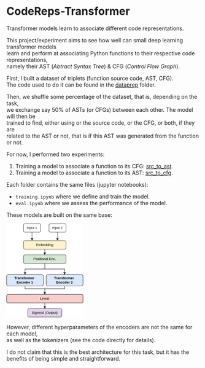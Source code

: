 # CodeReps-Transformer
Transformer models learn to associate different code representations. 

This project/experiment aims to see how well can small deep learning transformer models \
learn and perform at associating Python functions to their respective code representations,\
namely their AST (*Abtract Syntax Tree*) & CFG (*Control Flow Graph*).

First, I built a dataset of triplets (function source code, AST, CFG).\
The code used to do it can be found in the [dataprep](./dataprep/) folder.

Then, we shuffle some percentage of the dataset, that is, depending on the task,\
we exchange say 50% of ASTs (or CFGs) between each other. The model will then be\
trained to find, either using or the source code, or the CFG, or both, if they are\
related to the AST or not, that is if this AST was generated from the function or not.

For now, I performed two experiments:
1. Training a model to associate a function to its CFG: [src_to_ast](./src_to_ast/).
2. Training a model to associate a function to its AST: [src_to_cfg](./src_to_cfg/).

Each folder contains the same files (jupyter notebooks):
- `training.ipynb` where we define and train the model.
- `eval.ipynb` where we assess the performance of the model.

These models are built on the same base:

<img src="model.png" alt="drawing" width="200"/>

However, different hyperparameters of the encoders are not the same for each model,\
as well as the tokenizers (see the code directly for details).

I do not claim that this is the best architecture for this task, but it has the benefits of being simple and straightforward.